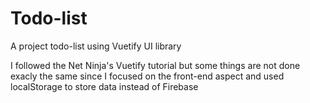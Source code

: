 # Todo-list
 A project todo-list using Vuetify UI library

I followed the Net Ninja's Vuetify tutorial but some things are not done exacly the same since I focused on the front-end aspect and used localStorage to store data instead of Firebase

